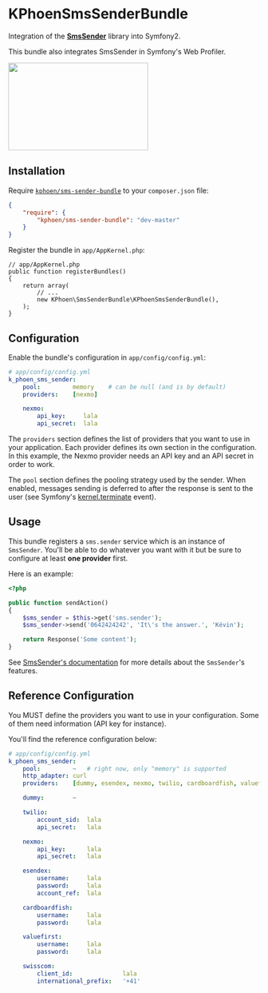 KPhoenSmsSenderBundle
=====================

Integration of the [**SmsSender**](https://github.com/Carpe-Hora/SmsSender/)
library into Symfony2.

This bundle also integrates SmsSender in Symfony's Web Profiler.

<img src="https://raw.github.com/K-Phoen/KPhoenSmsSenderBundle/master/Resources/doc/web_profiler.png" width="280" height="175" />


Installation
------------

Require [`kphoen/sms-sender-bundle`](https://packagist.org/packages/kphoen/sms-sender-bundle)
to your `composer.json` file:


```json
{
    "require": {
        "kphoen/sms-sender-bundle": "dev-master"
    }
}
```

Register the bundle in `app/AppKernel.php`:

    // app/AppKernel.php
    public function registerBundles()
    {
        return array(
            // ...
            new KPhoen\SmsSenderBundle\KPhoenSmsSenderBundle(),
        );
    }


Configuration
-------------

Enable the bundle's configuration in `app/config/config.yml`:

``` yaml
# app/config/config.yml
k_phoen_sms_sender:
    pool:         memory    # can be null (and is by default)
    providers:    [nexmo]

    nexmo:
        api_key:     lala
        api_secret:  lala
```

The `providers` section defines the list of providers that you want to use in
your application.
Each provider defines its own section in the configuration. In this example, the
Nexmo provider needs an API key and an API secret in order to work.

The `pool` section defines the pooling strategy used by the sender. When
enabled, messages sending is deferred to after the response is sent to the
user (see Symfony's [kernel.terminate](http://symfony.com/doc/current/components/http_kernel/introduction.html#the-kernel-terminate-event) event).


Usage
-----

This bundle registers a `sms.sender` service which is an instance
of `SmsSender`. You'll be able to do whatever you want with it but be sure to
configure at least **one provider** first.

Here is an example:

```php
<?php

public function sendAction()
{
    $sms_sender = $this->get('sms.sender');
    $sms_sender->send('0642424242', 'It\'s the answer.', 'Kévin');

    return Response('Some content');
}
```

See [SmsSender's documentation](https://github.com/Carpe-Hora/SmsSender/) for
more details about the `SmsSender`'s features.


Reference Configuration
-----------------------

You MUST define the providers you want to use in your configuration. Some of
them need information (API key for instance).

You'll find the reference configuration below:

``` yaml
# app/config/config.yml
k_phoen_sms_sender:
    pool:         ~   # right now, only "memory" is supported
    http_adapter: curl
    providers:    [dummy, esendex, nexmo, twilio, cardboardfish, valuefirst, swisscom]

    dummy:        ~

    twilio:
        account_sid:  lala
        api_secret:   lala

    nexmo:
        api_key:      lala
        api_secret:   lala

    esendex:
        username:     lala
        password:     lala
        account_ref:  lala

    cardboardfish:
        username:     lala
        password:     lala

    valuefirst:
        username:     lala
        password:     lala

    swisscom:
        client_id:              lala
        international_prefix:   '+41'
```
